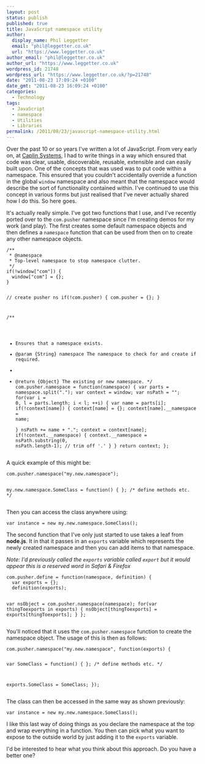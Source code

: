 ```yaml
---
layout: post
status: publish
published: true
title: JavaScript namespace utility
author:
  display_name: Phil Leggetter
  email: "phil@leggetter.co.uk"
  url: "https://www.leggetter.co.uk"
author_email: "phil@leggetter.co.uk"
author_url: "https://www.leggetter.co.uk"
wordpress_id: 21748
wordpress_url: "https://www.leggetter.co.uk/?p=21748"
date: "2011-08-23 17:09:24 +0100"
date_gmt: "2011-08-23 16:09:24 +0100"
categories:
  - Technology
tags:
  - JavaScript
  - namespace
  - Utilities
  - Libraries
permalink: /2011/08/23/javascript-namespace-utility.html
---
```


<p>Over the past 10 or so years I've written a lot of JavaScript. From very early on, at <a href="http://www.caplin.com">Caplin Systems</a>, I had to write things in a way which ensured that code was clear, usable, discoverable, reusable, extensible and can easily built upon. One of the concepts that was used was to put code within a namespace. This ensured that you couldn't accidentally override a function in the global <code>window</code> namespace and also meant that the namespace would describe the sort of functionality contained within. I've continued to use this concept in various forms but just realised that I've never actually shared how I do this. So here goes.</p>
<p>It's actually really simple. I've got two functions that I use, and I've recently ported over to the <code>com.pusher</code> namespace since I'm creating demos for my work (and play). The first creates some default namespace objects and then defines a <code>namespace</code> function that can be used from then on to create any other namespace objects.</p>
<pre><code>/**
 * @namespace
 * Top-level namespace to stop namespace clutter.
 */
if(!window["com"]) {
  window["com"] = {};
}

// create pusher ns
if(!com.pusher) {
  com.pusher = {};
}

/**
 * Ensures that a namespace exists.
 * @param {String} namespace The namespace to check for and create if required.
 *
 * @return {Object} The existing or new namespace.
 */
com.pusher.namespace = function(namespace) {
  var parts = namespace.split(".");
  var context = window;
  var nsPath = "";
  for(var i = 0, l = parts.length; i &lt; l; ++i) {
    var name = parts[i];
    if(!context[name]) {
      context[name] = {};
      context[name].__namespace = name;      
    }
    nsPath += name + ".";
    context = context[name];
    if(!context.__namespace) {
      context.__namespace = nsPath.substring(0, nsPath.length-1); // trim off '.'
    }
  }
  return context;
};
</code></pre>
<p>A quick example of this might be:</p>
<pre><code>com.pusher.namespace("my.new.namespace");

my.new.namespace.SomeClass = function() {
};
/* define methods etc. */
</code></pre>
<p>Then you can access the class anywhere using:</p>
<pre><code>var instance = new my.new.namespace.SomeClass();
</code></pre>
<p>The second function that I've only just started to use takes a leaf from <strong>node.js</strong>. It in that it passes in an <code>exports</code> variable which represents the newly created namespace and then you can add items to that namespace.</p>
<p><em>Note: I'd previously called the <code>exports</code> variable called <code>export</code> but it would appear this is a reserved word in Safari &amp; Firefox</em></p>
<pre><code>com.pusher.define = function(namespace, definition) {
  var exports = {};
  definition(exports);

  var nsObject = com.pusher.namespace(namespace);
  for(var thingToexports in exports) {
    nsObject[thingToexports] = exports[thingToexports];
  }
};
</code></pre>
<p>You'll noticed that it uses the <code>com.pusher.namespace</code> function to create the namespace object. The usage of this is then as follows:</p>
<pre><code>com.pusher.namespace("my.new.namespace", function(exports) {

  var SomeClass = function() {
  };
  /* define methods etc. */

  exports.SomeClass = SomeClass;
});
</code></pre>
<p>The class can then be accessed in the same way as shown previously:</p>
<pre><code>var instance = new my.new.namespace.SomeClass();
</code></pre>
<p>I like this last way of doing things as you declare the namespace at the top and wrap everything in a function. You then can pick what you want to expose to the outside world by just adding it to the <code>exports</code> variable.</p>
<p>I'd be interested to hear what you think about this approach. Do you have a better one?</p>
